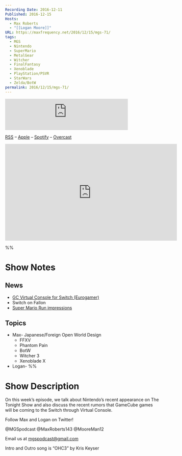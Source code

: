 ```yaml
---
Recording Date: 2016-12-11
Published: 2016-12-15
Hosts:
  - Max Roberts
  - "[[Logan Moore]]"
URL: https://maxfrequency.net/2016/12/15/mgs-71/
tags:
  - MGS
  - Nintendo
  - SuperMario
  - MetalGear
  - Witcher
  - FinalFantasy
  - Xenoblade
  - PlayStation/PSVR
  - StarWars
  - Zelda/BotW
permalink: 2016/12/15/mgs-71/
---
```

<iframe src="https://podcasters.spotify.com/pod/show/millennialgamingspeak/embed/episodes/Episode-71-Please-Nintendo--Bring-GameCube-Virtual-Console-to-the-Switch-e1adhv2/a-a6ts48u" height="102px" width="400px" frameborder="0" scrolling="no"></iframe>

[RSS](https://anchor.fm/s/74aa3858/podcast/rss) – [Apple](https://podcasts.apple.com/us/podcast/episode-3-gdc-wrap-up/id1000915981?i=1000542222515) – [Spotify](https://open.spotify.com/episode/7wePXT4Bt22LWifVLx3n8y) – [Overcast](https://overcast.fm/+EtIgeWxEU)

<div class=iframe-container>
<iframe width="560" height="315" src="https://www.youtube-nocookie.com/embed/iX3sowCB8K0?si=eFTg2zGvgBbDK3ke" title="YouTube video player" frameborder="0" allow="accelerometer; autoplay; clipboard-write; encrypted-media; gyroscope; picture-in-picture; web-share" allowfullscreen></iframe>
</div>

%%
# Show Notes

## News

- [GC Virtual Console for Switch (Eurogamer) ](http://kotaku.com/report-nintendo-switch-will-get-gamecube-games-1789795064  )
- Switch on Fallon
- [Super Mario Run impressions](http://kotaku.com/super-mario-run-wont-be-playable-offline-1789911021 )

## Topics

- Max- Japanese/Foreign Open World Design
	- FFXV
	- Phantom Pain
	- BotW
	- Witcher 3
	-  Xenoblade X
- Logan-
%%
# Show Description

On this week’s episode, we talk about Nintendo’s recent appearance on The Tonight Show and also discuss the recent rumors that GameCube games will be coming to the Switch through Virtual Console.

Follow Max and Logan on Twitter!

@MGSpodcast
@MaxRoberts143
@MooreMan12

Email us at mgspodcast@gmail.com

Intro and Outro song is “OHC3” by Kris Keyser